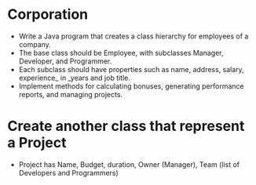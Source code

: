# Corporation
- Write a Java program that creates a class hierarchy for employees of a company. 
- The base class should be Employee, with subclasses Manager, Developer, and Programmer. 
- Each subclass should have properties such as name, address, salary, experience_ in _years and job title. 
- Implement methods for calculating bonuses, generating performance reports, and managing projects.

# Create another class that represent a Project
- Project has Name, Budget, duration, Owner (Manager), Team (list of Developers and Programmers)


